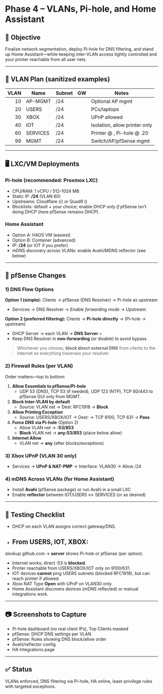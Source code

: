 ﻿# Phase 4 – VLANs, Pi-hole, and Home Assistant

## 🎯 Objective
Finalize network segmentation, deploy Pi-hole for DNS filtering, and stand up Home Assistant—while keeping inter-VLAN access tightly controlled and your printer reachable from all user nets.

---

## 🧩 VLAN Plan (sanitized examples)
| VLAN | Name        | Subnet         | GW          | Notes                                  |
|-----:|-------------|----------------|-------------|----------------------------------------|
| 10   | AP-MGMT     | <PUBLIC-IP-REDACTED>/24 | <PUBLIC-IP-REDACTED> | Optional AP mgmt                       |
| 20   | USERS       | <PUBLIC-IP-REDACTED>/24 | <PUBLIC-IP-REDACTED> | PCs/laptops                            |
| 30   | XBOX        | <PUBLIC-IP-REDACTED>/24 | <PUBLIC-IP-REDACTED> | UPnP allowed                           |
| 40   | IOT         | <PUBLIC-IP-REDACTED>/24 | <PUBLIC-IP-REDACTED> | Isolation, allow printer only          |
| 60   | SERVICES    | <PUBLIC-IP-REDACTED>/24 | <PUBLIC-IP-REDACTED> | Printer @ <PUBLIC-IP-REDACTED>, Pi-hole @ .20  |
| 99   | MGMT        | <PUBLIC-IP-REDACTED>/24 | <PUBLIC-IP-REDACTED> | Switch/AP/pfSense mgmt                 |

---

## 🖥️ LXC/VM Deployments
### Pi-hole (recommended: Proxmox LXC)
- CPU/RAM: 1 vCPU / 512–1024 MB
- Static IP: **<PUBLIC-IP-REDACTED>/24** (VLAN 60)
- Upstreams: Cloudflare (<PUBLIC-IP-REDACTED>/<PUBLIC-IP-REDACTED>) or Quad9 (<PUBLIC-IP-REDACTED>)
- Blocklists: default + your choice; enable DHCP *only if* pfSense isn’t doing DHCP (here pfSense remains DHCP).

### Home Assistant
- Option A: HAOS VM (easiest)
- Option B: Container (advanced)
- IP: **<PUBLIC-IP-REDACTED>/24** (or IOT if you prefer)
- mDNS discovery across VLANs: enable Avahi/MDNS reflector (see below)

---

## 🔧 pfSense Changes

### 1) DNS Flow Options
**Option 1 (simple):** Clients → pfSense (DNS Resolver) → Pi-hole as upstream  
- Services → DNS Resolver → *Enable forwarding mode* → Upstream: **<PUBLIC-IP-REDACTED>**

**Option 2 (preferred filtering):** Clients → **Pi-hole directly** → (Pi-hole → upstream)  
- DHCP Server → each VLAN → **DNS Server** = <PUBLIC-IP-REDACTED>  
- Keep DNS Resolver in **non-forwarding** (or disable) to avoid bypass.

> Whichever you choose, **block direct external DNS** from clients to the Internet so everything traverses your resolver.
### 2) Firewall Rules (per VLAN)
Order matters—top to bottom:
1. **Allow Essentials to pfSense/Pi-hole**  
   - UDP 53 (DNS), TCP 53 (if needed), UDP 123 (NTP), TCP 80/443 to pfSense GUI only from MGMT.
2. **Block Inter-VLAN by default**  
   - Source: VLAN net → Dest: RFC1918 → **Block**
3. **Allow Printing Exception**  
   - Source: USERS/XBOX/IOT → Dest: **<PUBLIC-IP-REDACTED>** → TCP 9100, TCP 631 → **Pass**
4. **Force DNS via Pi-hole** (Option 2)  
   - Allow VLAN net → **<PUBLIC-IP-REDACTED>:53/853**  
   - **Block** VLAN net → **any:53/853** (place below allow)
5. **Internet Allow**  
   - VLAN net → **any** (after blocks/exceptions)

### 3) Xbox UPnP (VLAN 30 only)
- Services → **UPnP & NAT-PMP** → Interface: VLAN30 → Allow <PUBLIC-IP-REDACTED>/24

### 4) mDNS Across VLANs (for Home Assistant)
- Install **Avahi** (pfSense package) or run Avahi in a small LXC  
- Enable **reflector** between IOT/USERS ↔ SERVICES (or as desired)

---

## 🧪 Testing Checklist
- DHCP on each VLAN assigns correct gateway/DNS.
- From USERS, IOT, XBOX:  
  - 
slookup github.com → **server** shows Pi-hole or pfSense (per option).  
  - Internet works; direct <PUBLIC-IP-REDACTED>:53 is **blocked**.  
- Printer reachable from USERS/XBOX/IOT only on 9100/631.  
- IOT devices **cannot** ping USERS subnets (blocked RFC1918), but can reach printer if allowed.  
- Xbox NAT Type **Open** with UPnP on VLAN30 only.  
- Home Assistant discovers devices (mDNS reflected) or manual integrations work.

---

## 📷 Screenshots to Capture
- Pi-hole dashboard (no real client IPs), Top Clients masked  
- pfSense: DHCP DNS settings per VLAN  
- pfSense: Rules showing DNS block/allow order  
- Avahi/reflector config  
- HA Integrations page

---

## ✅ Status
VLANs enforced, DNS filtering via Pi-hole, HA online, least-privilege rules with targeted exceptions.



